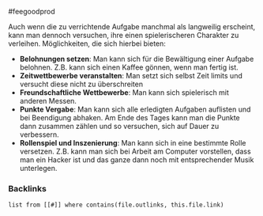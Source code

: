 #feegoodprod 

Auch wenn die zu verrichtende Aufgabe manchmal als langweilig erscheint, kann man dennoch versuchen, ihre einen spielerischeren Charakter zu verleihen. Möglichkeiten, die sich hierbei bieten:

- **Belohnungen setzen**: Man kann sich für die Bewältigung einer Aufgabe belohnen. Z.B. kann sich einen Kaffee gönnen, wenn man fertig ist.
- **Zeitwettbewerbe veranstalten**: Man setzt sich selbst Zeit limits und versucht diese nicht zu überschreiten
- **Freundschaftliche Wettbewerbe**: Man kann sich spielerisch mit anderen Messen.
- **Punkte Vergabe**: Man kann sich alle erledigten Aufgaben auflisten und bei Beendigung abhaken. Am Ende des Tages kann man die Punkte dann zusammen zählen und so versuchen, sich auf Dauer zu verbessern. 
- **Rollenspiel und Inszenierung**: Man kann sich in eine bestimmte Rolle versetzen. Z.B. kann man sich bei Arbeit am Computer vorstellen, dass man ein Hacker ist und das ganze dann noch mit entsprechender Musik unterlegen.

### Backlinks
```dataview 
list from [[#]] where contains(file.outlinks, this.file.link)
```


